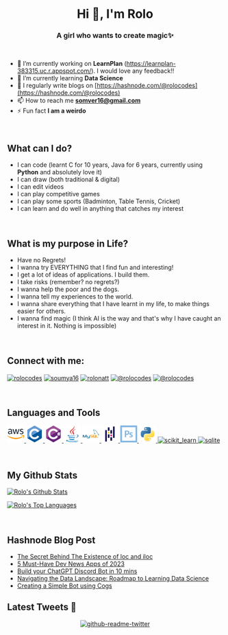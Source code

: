 <h1 align="center">Hi 👋, I'm Rolo</h1>
<h3 align="center">A girl who wants to create magic✨</h3>
<br/>

- 🔭 I’m currently working on **LearnPlan** (https://learnplan-383315.uc.r.appspot.com/). I would love any feedback!!
- 🌱 I’m currently learning **Data Science**
- 📝 I regularly write blogs on [https://hashnode.com/@rolocodes](https://hashnode.com/@rolocodes)
- 📫 How to reach me **somver16@gmail.com**
- ⚡ Fun fact **I am a weirdo**

<br/>

## What can I do?
- I can code (learnt C for 10 years, Java for 6 years, currently using **Python** and absolutely love it)
- I can draw (both traditional & digital)
- I can edit videos
- I can play competitive games
- I can play some sports (Badminton, Table Tennis, Cricket)
- I can learn and do well in anything that catches my interest

<br/>

## What is my purpose in Life?
- Have no Regrets!
- I wanna try EVERYTHING that I find fun and interesting!
- I get a lot of ideas of applications. I build them.
- I take risks (remember? no regrets?)
- I wanna help the poor and the dogs.
- I wanna tell my experiences to the world.
- I wanna share everything that I have learnt in my life, to make things easier for others.
- I wanna find magic (I think AI is the way and that's why I have caught an interest in it. Nothing is impossible)

<br/>




## Connect with me:
<p align="left">
<a href="https://twitter.com/rolocodes" target="blank"><img align="center" src="https://raw.githubusercontent.com/rahuldkjain/github-profile-readme-generator/master/src/images/icons/Social/twitter.svg" alt="rolocodes" height="30" width="40" /></a>
<a href="https://linkedin.com/in/soumya16" target="blank"><img align="center" src="https://raw.githubusercontent.com/rahuldkjain/github-profile-readme-generator/master/src/images/icons/Social/linked-in-alt.svg" alt="soumya16" height="30" width="40" /></a>
<a href="https://kaggle.com/perlaoinen" target="blank"><img align="center" src="https://raw.githubusercontent.com/rahuldkjain/github-profile-readme-generator/master/src/images/icons/Social/kaggle.svg" alt="rolonatt" height="30" width="40" /></a>
<a href="https://hashnode.com/@rolocodes" target="blank"><img align="center" src="https://raw.githubusercontent.com/rahuldkjain/github-profile-readme-generator/master/src/images/icons/Social/hashnode.svg" alt="@rolocodes" height="30" width="40" /></a>
<a href="https://www.youtube.com/@rolocodes" target="blank"><img align="center" src="https://raw.githubusercontent.com/rahuldkjain/github-profile-readme-generator/master/src/images/icons/Social/youtube.svg" alt="@rolocodes" height="30" width="40" /></a>
</p>

<br/>


## Languages and Tools
<p align="left"> <a href="https://aws.amazon.com" target="_blank" rel="noreferrer"> <img src="https://raw.githubusercontent.com/devicons/devicon/master/icons/amazonwebservices/amazonwebservices-original-wordmark.svg" alt="aws" width="40" height="40"/> </a> <a href="https://www.cprogramming.com/" target="_blank" rel="noreferrer"> <img src="https://raw.githubusercontent.com/devicons/devicon/master/icons/c/c-original.svg" alt="c" width="40" height="40"/> </a> <a href="https://www.w3schools.com/cs/" target="_blank" rel="noreferrer"> <img src="https://raw.githubusercontent.com/devicons/devicon/master/icons/csharp/csharp-original.svg" alt="csharp" width="40" height="40"/> </a> <a href="https://www.java.com" target="_blank" rel="noreferrer"> <img src="https://raw.githubusercontent.com/devicons/devicon/master/icons/java/java-original.svg" alt="java" width="40" height="40"/> </a> <a href="https://www.mysql.com/" target="_blank" rel="noreferrer"> <img src="https://raw.githubusercontent.com/devicons/devicon/master/icons/mysql/mysql-original-wordmark.svg" alt="mysql" width="40" height="40"/> </a> <a href="https://pandas.pydata.org/" target="_blank" rel="noreferrer"> <img src="https://raw.githubusercontent.com/devicons/devicon/2ae2a900d2f041da66e950e4d48052658d850630/icons/pandas/pandas-original.svg" alt="pandas" width="40" height="40"/> </a> <a href="https://www.photoshop.com/en" target="_blank" rel="noreferrer"> <img src="https://raw.githubusercontent.com/devicons/devicon/master/icons/photoshop/photoshop-line.svg" alt="photoshop" width="40" height="40"/> </a> <a href="https://www.python.org" target="_blank" rel="noreferrer"> <img src="https://raw.githubusercontent.com/devicons/devicon/master/icons/python/python-original.svg" alt="python" width="40" height="40"/> </a> <a href="https://scikit-learn.org/" target="_blank" rel="noreferrer"> <img src="https://upload.wikimedia.org/wikipedia/commons/0/05/Scikit_learn_logo_small.svg" alt="scikit_learn" width="40" height="40"/> </a> <a href="https://www.sqlite.org/" target="_blank" rel="noreferrer"> <img src="https://www.vectorlogo.zone/logos/sqlite/sqlite-icon.svg" alt="sqlite" width="40" height="40"/> </a> </p>

<br/>

## My Github Stats

<a href="https://github.com/RoloNatt/github-readme-stats"><img alt="Rolo's Github Stats" src="https://github-readme-stats.vercel.app/api?username=RoloNatt&show_icons=true&count_private=true&theme=transparent&hide_border=true&bg_color=0D1117" /></a>

<a href="https://github.com/RoloNatt/github-readme-stats"><img alt="Rolo's Top Languages" src="https://github-readme-stats.vercel.app/api/top-langs/?username=RoloNatt&langs_count=8&count_private=true&layout=compact&theme=transparent&hide_border=true&bg_color=0D1117" /></a>

<br/>

## Hashnode Blog Post
<!-- HASHNODE:START -->
- [The Secret Behind The Existence of loc and iloc](https://rolocodes.hashnode.dev/the-secret-behind-the-existence-of-loc-and-iloc)
- [5 Must-Have Dev News Apps of 2023](https://rolocodes.hashnode.dev/5-must-have-dev-news-apps-of-2023)
- [Build your ChatGPT Discord Bot in 10 mins](https://rolocodes.hashnode.dev/build-your-chatgpt-discord-bot-in-10-mins)
- [Navigating the Data Landscape: Roadmap to Learning Data Science](https://rolocodes.hashnode.dev/navigating-the-data-landscape-roadmap-to-learning-data-science)
- [Creating a Simple Bot using Cogs](https://rolocodes.hashnode.dev/creating-a-simple-bot-using-cogs)
<!-- HASHNODE:END -->

## Latest Tweets 🧵
<p align='center'><a href="https://twitter.com/rolocodes"><img src="https://github-readme-twitter.gazf.vercel.app/api?id=rolocodes&layout=wide" width="350"  alt="github-readme-twitter"></a></p>

